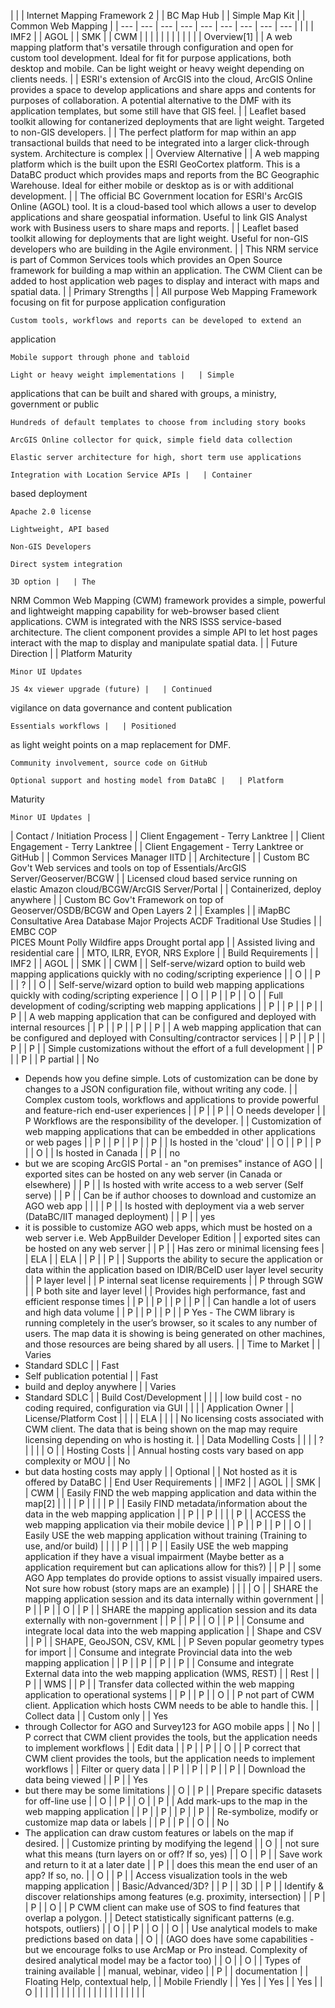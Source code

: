 |   |   | Internet
  Mapping Framework 2 |   | BC Map Hub |   | Simple Map Kit |   | Common Web
  Mapping |
| --- | --- | --- | --- | --- | --- | --- | --- | --- |
|   |   | IMF2 |   | AGOL |   | SMK |   | CWM |
|   |   |   |   |   |   |   |   |   |
| Overview[1] |   | A
  web mapping platform that's versatile through configuration and open for
  custom tool development.  Ideal for fit
  for purpose applications, both desktop and mobile.  Can be light weight or heavy weight
  depending on clients needs. |   | ESRI's
  extension of ArcGIS into the cloud, ArcGIS Online provides a space to develop
  applications and share apps and contents for purposes of collaboration.  A potential alternative to the DMF with its
  application templates, but some still have that GIS feel. |   | Leaflet
  based toolkit allowing for contanerized deployments that are light
  weight.  Targeted to non-GIS
  developers. |   | The
  perfect platform for map within an app transactional builds that need to be
  integrated into a larger click-through system.  Architecture is complex |
| Overview Alternative |   | A
  web mapping platform which is the built upon the ESRI GeoCortex
  platform.  This is a DataBC product
  which provides maps and reports from the BC Geographic Warehouse. Ideal for
  either mobile or desktop as is or with additional development.   |   | The
  official BC Government location for ESRI's ArcGIS Online (AGOL) tool. It is a
  cloud-based tool which allows a user to develop applications and share
  geospatial information. Useful to link GIS Analyst work with Business users
  to share maps and reports.  |   | Leaflet
  based toolkit allowing for deployments that are light weight.  Useful for non-GIS developers who are
  building in the Agile environment. |   | This
  NRM service is part of Common Services tools which provides an Open Source
  framework for building a map within an application.  The CWM Client can be added to host
  application web pages to display and interact with maps and spatial
  data.  |
| Primary Strengths |   | All
  purpose Web Mapping Framework focusing on fit for purpose application
  configuration

    Custom tools, workflows and reports can be developed to extend an
  application

    Mobile support through phone and tabloid

    Light or heavy weight implementations |   | Simple
  applications that can be built and shared with groups, a ministry, government
  or public

    Hundreds of default templates to choose from including story books

    ArcGIS Online collector for quick, simple field data collection

    Elastic server architecture for high, short term use applications

    Integration with Location Service APIs |   | Container
  based deployment

    Apache 2.0 license

    Lightweight, API based

    Non-GIS Developers

    Direct system integration

    3D option |   | The
  NRM Common Web Mapping (CWM) framework provides a simple, powerful and
  lightweight mapping capability for web-browser based client applications. CWM
  is integrated with the NRS ISSS service-based architecture.  The client component provides a simple API
  to let host pages interact with the map to display and manipulate spatial
  data.  |
| Future Direction |   | Platform
  Maturity

    Minor UI Updates

    JS 4x viewer upgrade (future) |   | Continued
  vigilance on data governance and content publication

    Essentials workflows |   | Positioned
  as light weight points on a map replacement for DMF.

    Community involvement, source code on GitHub

    Optional support and hosting model from DataBC |   | Platform
  Maturity

    Minor UI Updates |
| Contact / Initiation Process |   | Client
  Engagement - Terry Lanktree |   | Client
  Engagement - Terry Lanktree |   | Client
  Engagement - Terry Lanktree or GitHub |   | Common
  Services Manager IITD |
| Architecture |   | Custom
  BC Gov't Web services and tools on top of Essentials/ArcGIS
  Server/Geoserver/BCGW |   | Licensed
  cloud based service running on elastic Amazon cloud/BCGW/ArcGIS Server/Portal |   | Containerized,
  deploy anywhere |   | Custom
  BC Gov't Framework on top of Geoserver/OSDB/BCGW and Open Layers 2 |
| Examples |   | iMapBC
    Consultative Area Database
    Major Projects
    ACDF
    Traditional Use Studies |   | EMBC
  COP                                                                                                         
  PICES
    Mount Polly
    Wildfire apps
    Drought portal app |   | Assisted
  living and residential care |   | MTO,
  ILRR, EYOR, NRS Explore |
| Build Requirements |   | IMF2 |   | AGOL |   | SMK |   | CWM |
| Self-serve/wizard option to build web mapping applications
  quickly with no coding/scripting experience |   | O |   | P |   | ? |   | O |
| Self-serve/wizard option to build web mapping applications
  quickly with coding/scripting experience |   | O |   | P |   | P |   | O |
| Full development of coding/scripting web mapping applications |   | P |   | P |   | P |   | P |
| A web mapping application that can be configured and deployed
  with internal resources |   | P |   | P |   | P |   | P |
| A web mapping application that can be configured and deployed
  with Consulting/contractor services |   | P |   | P |   | P |   | P |
| Simple customizations without the effort of a full development |   | P |   | P |   | P
  partial |   | No
  - Depends how you define simple. Lots of customization can be done by changes
  to a JSON configuration file, without writing any code. |
| Complex custom tools, workflows and applications to provide
  powerful and feature-rich end-user experiences |   | P |   | P |   | O
  needs developer |   | P  Workflows are the
  responsibility of the developer.  |
| Customization of web mapping applications that can be embedded
  in other applications or web pages |   | P |   | P |   | P |   | P |
| Is hosted in the 'cloud' |   | O |   | P |   | P |   | O |
| Is hosted in Canada |   | P |   | no
  - but we are scoping ArcGIS Portal - an "on premises" instance of
  AGO |   | exported
  sites can be hosted on any web server (in Canada or elsewhere) |   | P |
| Is hosted with write access to a web server (Self serve) |   | P |   | Can
  be if author chooses to download and customize an AGO web app |   |   |   | P |
| Is hosted with deployment via a web server (DataBC/IIT managed
  deployment) |   | P |   | yes
  - it is possible to customize AGO web apps, which must be hosted on a web
  server i.e. Web AppBuilder Developer Edition |   | exported
  sites can be hosted on any web server |   | P |
| Has zero or minimal licensing fees |   | ELA |   | ELA |   | P |   | P |
| Supports the ability to secure the application or data within
  the application based on IDIR/BCeID user layer level security |   | P
  layer level |   | P internal seat license
  requirements |   | P through SGW |   | P both site and layer level |
| Provides high performance, fast and efficient response times |   | P |   | P |   | P |   | P |
| Can handle a lot of users and high data volume |   | P |   | P |   | P |   | P  Yes - The CWM library is running completely
  in the user’s browser, so it scales to any number of users. The map data it
  is showing is being generated on other machines, and those resources are
  being shared by all users.  |
| Time to Market |   | Varies
  - Standard SDLC |   | Fast
  - Self publication potential |   | Fast
  - build and deploy anywhere |   | Varies
  - Standard SDLC |
| Build Cost/Development |   |   |   | low
  build cost - no coding required, configuration via GUI |   |   |   | Application
  Owner |
| License/Platform Cost |   |   |   | ELA |   |   |   | No
  licensing costs associated with CWM client. The data that is being shown on
  the map may require licensing depending on who is hosting it.  |
| Data Modelling Costs |   |   |   | ? |   |   |   | O |
| Hosting Costs |   | Annual
  hosting costs vary based on app complexity or MOU |   | No
  - but data hosting costs may apply |   | Optional |   | Not
  hosted as it is offered by DataBC |
| End User Requirements |   | IMF2 |   | AGOL |   | SMK |   | CWM |
| Easily FIND the web mapping application and data within the map[2] |   |   |   | P |   |   |   | P |
| Easily FIND metadata/information about the data in the web
  mapping application |   | P |   | P |   |   |   | P |
| ACCESS the web mapping application via their mobile device |   | P |   | P |   | P |   | O |
| Easily USE the web mapping application without training
  (Training to use, and/or build) |   |   |   | P |   |   |   | P |
| Easily USE the web mapping application if they have a visual
  impairment (Maybe better as a application requirement but can aplications
  allow for this?) |   | P |   | some
  AGO App templates do provide options to assist visually impaired users.  Not sure how robust (story maps are an
  example) |   |   |   | O |
| SHARE the mapping application session and its data internally
  within government |   | P |   | P |   | O |   | P |
| SHARE the mapping application session and its data externally
  with non-government  |   | P |   | P |   | O |   | P |
| Consume and integrate local data into the web mapping
  application |   | Shape
  and CSV |   | P |   | SHAPE,
  GeoJSON, CSV, KML |   | P  Seven popular geometry
  types for import  |
| Consume and integrate Provincial data into the web mapping
  application |   | P |   | P |   | P |   | P |
| Consume and integrate External data into the web mapping
  application (WMS, REST) |   | Rest |   | P |   | WMS |   | P |
| Transfer data collected within the web mapping application to
  operational systems |   | P |   | P |   | O |   | P not part of CWM client.
  Application which hosts CWM needs to be able to handle this. |
| Collect data |   | Custom
  only |   | Yes
  - through Collector for AGO and Survey123 for AGO mobile apps |   | No |   | P 
  correct that CWM client provides the tools, but the application needs
  to implement workflows |
| Edit data |   | P |   | P |   | O |   | P 
  correct that CWM client provides the tools, but the application needs
  to implement workflows |
| Filter or query data |   | P |   | P |   | P |   | P |
| Download the data being viewed |   | P |   | Yes
  - but there may be some limitations |   | O |   | P |
| Prepare specific datasets for off-line use |   | O |   | P |   | O |   | P |
| Add mark-ups to the map in the web mapping application |   | P |   | P |   | P |   | P |
| Re-symbolize, modify or customize map data or labels |   | P |   | P |   | O |   | No
  - The application can draw custom features or labels on the map if
  desired.  |
| Customize printing by modifying the legend |   | O |   | not
  sure what this means (turn layers on or off? If so, yes) |   | O |   | P |
| Save work and return to it at a later date |   | P |   | does
  this mean the end user of an app? If so, no. |   | O |   | P |
| Access visualization tools in the web mapping application |   | Basic/Advanced/3D? |   | P |   | 3D |   | P |
| Identify & discover relationships among features (e.g.
  proximity, intersection) |   | P |   | P |   | O |   | P CWM client can make use of SOS
  to find features that overlap a polygon. |
| Detect statistically significant patterns (e.g. hotspots,
  outliers) |   | O |   | P |   | O |   | O |
| Use analytical models to make predictions based on data |   | O |   | (AGO
  does have some capabilities - but we encourage folks to use ArcMap or Pro
  instead.  Complexity of desired
  analytical model may be a factor too) |   | O |   | O |
| Types of training available |   | manual,
  webinar, video |   | P |   | documentation |   | Floating
  Help, contextual help,  |
| Mobile Friendly |   | Yes |   | Yes |   | Yes |   | O |
|  |  |  |  |  |  |  |  |  |
|  |  |  |  |  |  |  |  |  |
